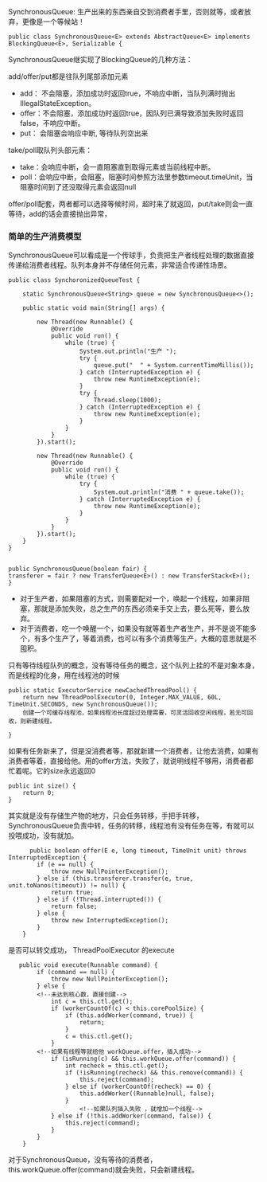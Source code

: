 SynchronousQueue: 生产出来的东西亲自交到消费者手里，否则就等，或者放弃，更像是一个等候站！ 
 
	public class SynchronousQueue<E> extends AbstractQueue<E> implements BlockingQueue<E>, Serializable {

SynchronousQueue继实现了BlockingQueue的几种方法：

add/offer/put都是往队列尾部添加元素 

* add：    不会阻塞，添加成功时返回true，不响应中断，当队列满时抛出IllegalStateException。
* offer：不会阻塞，添加成功时返回true，因队列已满导致添加失败时返回false，不响应中断。
* put：    会阻塞会响应中断, 等待队列空出来

take/poll取队列头部元素：

* take：会响应中断，会一直阻塞直到取得元素或当前线程中断。
* poll：会响应中断，会阻塞，阻塞时间参照方法里参数timeout.timeUnit，当阻塞时间到了还没取得元素会返回null
 
offer/poll配套，两者都可以选择等候时间，超时来了就返回，put/take则会一直等待，add的话会直接抛出异常，


### 简单的生产消费模型

SynchronousQueue可以看成是一个传球手，负责把生产者线程处理的数据直接传递给消费者线程。队列本身并不存储任何元素，非常适合传递性场景。

<!--公平用的是queue，非公平用的是stack，所以可能导致先进来的永远无法被消费-->

	public class SynchoronizedQueueTest {
	
	    static SynchronousQueue<String> queue = new SynchronousQueue<>();
	
	    public static void main(String[] args) {
	
	        new Thread(new Runnable() {
	            @Override
	            public void run() {
	                while (true) {
	                    System.out.println("生产 ");
	                    try {
	                        queue.put("  " + System.currentTimeMillis());
	                    } catch (InterruptedException e) {
	                        throw new RuntimeException(e);
	                    }
	                    try {
	                        Thread.sleep(1000);
	                    } catch (InterruptedException e) {
	                        throw new RuntimeException(e);
	                    }
	                }
	            }
	        }).start();
	
	        new Thread(new Runnable() {
	            @Override
	            public void run() {
	                while (true) {
	                    try {
	                        System.out.println("消费 " + queue.take());
	                    } catch (InterruptedException e) {
	                        throw new RuntimeException(e);
	                    }
	                }
	            }
	        }).start();
	    }
	}
	
	
	public SynchronousQueue(boolean fair) {
    transferer = fair ? new TransferQueue<E>() : new TransferStack<E>();
	}
	
	

* 对于生产者，如果阻塞的方式，则需要配对一个，唤起一个线程，如果非阻塞，那就是添加失败，总之生产的东西必须亲手交上去，要么死等，要么放弃。
* 对于消费者，吃一个唤醒一个，如果没有就等着生产者生产，并不是说不能多个，有多个生产了，等着消费，也可以有多个消费等生产，大概的意思就是不囤积。  

只有等待线程队列的概念，没有等待任务的概念，这个队列上挂的不是对象本身，而是线程的化身，用在线程池的时候

    public static ExecutorService newCachedThreadPool() {
        return new ThreadPoolExecutor(0, Integer.MAX_VALUE, 60L, TimeUnit.SECONDS, new SynchronousQueue());
        创建一个可缓存线程池，如果线程池长度超过处理需要，可灵活回收空闲线程，若无可回收，则新建线程。

    }
    

 如果有任务新来了，但是没消费者等，那就新建一个消费者，让他去消费，如果有消费者等着，直接给他。用的offer方法，失败了，就说明线程不够用，消费者都忙着呢。它的size永远返回0
  
    public int size() {
        return 0;
    }
  
  其实就是没有存储生产物的地方，只会任务转移，手把手转移，SynchronousQueue负责中转，任务的转移，线程池有没有任务在等，有就可以投喂成功，没有就加。
  
	      public boolean offer(E e, long timeout, TimeUnit unit) throws InterruptedException {
	        if (e == null) {
	            throw new NullPointerException();
	        } else if (this.transferer.transfer(e, true, unit.toNanos(timeout)) != null) {
	            return true;
	        } else if (!Thread.interrupted()) {
	            return false;
	        } else {
	            throw new InterruptedException();
	        }
	    }
	    
是否可以转交成功， ThreadPoolExecutor 的execute


	   public void execute(Runnable command) {
	        if (command == null) {
	            throw new NullPointerException();
	        } else {
	        <!--未达到核心数，直接创建-->
	            int c = this.ctl.get();
	            if (workerCountOf(c) < this.corePoolSize) {
	                if (this.addWorker(command, true)) {
	                    return;
	                }
	                c = this.ctl.get();
	            }
			<!--如果有线程等就给他 workQueue.offer，插入成功-->
	            if (isRunning(c) && this.workQueue.offer(command)) {
	                int recheck = this.ctl.get();
	                if (!isRunning(recheck) && this.remove(command)) {
	                    this.reject(command);
	                } else if (workerCountOf(recheck) == 0) {
	                    this.addWorker((Runnable)null, false);
	                }
	                	<!--如果队列插入失败 ，就增加一个线程-->
	            } else if (!this.addWorker(command, false)) {
	                this.reject(command);
	            }
	        }
	    }
对于SynchronousQueue，没有等待的消费者，	    this.workQueue.offer(command)就会失败，只会新建线程。